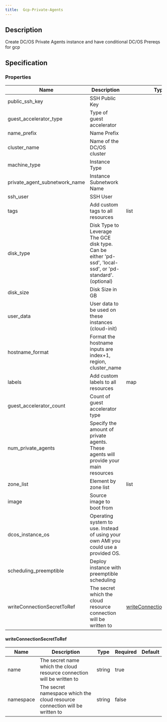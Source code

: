 ```yaml
---
title:  Gcp-Private-Agents
---
```


## Description

Create DC/OS Private Agents instance and have conditional DC/OS Prereqs for gcp

## Specification


### Properties

 Name | Description | Type | Required | Default 
 ------------ | ------------- | ------------- | ------------- | ------------- 
 public_ssh_key | SSH Public Key |  | true |  
 guest_accelerator_type | Type of guest accelerator |  | false |  
 name_prefix | Name Prefix |  | false |  
 cluster_name | Name of the DC/OS cluster |  | true |  
 machine_type | Instance Type |  | false |  
 private_agent_subnetwork_name | Instance Subnetwork Name |  | true |  
 ssh_user | SSH User |  | true |  
 tags | Add custom tags to all resources | list | false |  
 disk_type | Disk Type to Leverage The GCE disk type. Can be either 'pd-ssd', 'local-ssd', or 'pd-standard'. (optional) |  | false |  
 disk_size | Disk Size in GB |  | false |  
 user_data | User data to be used on these instances (cloud-init) |  | false |  
 hostname_format | Format the hostname inputs are index+1, region, cluster_name |  | false |  
 labels | Add custom labels to all resources | map | false |  
 guest_accelerator_count | Count of guest accelerator type |  | false |  
 num_private_agents | Specify the amount of private agents. These agents will provide your main resources |  | true |  
 zone_list | Element by zone list | list | true |  
 image | Source image to boot from |  | false |  
 dcos_instance_os | Operating system to use. Instead of using your own AMI you could use a provided OS. |  | false |  
 scheduling_preemptible | Deploy instance with preemptible scheduling |  | false |  
 writeConnectionSecretToRef | The secret which the cloud resource connection will be written to | [writeConnectionSecretToRef](#writeConnectionSecretToRef) | false |  


#### writeConnectionSecretToRef

 Name | Description | Type | Required | Default 
 ------------ | ------------- | ------------- | ------------- | ------------- 
 name | The secret name which the cloud resource connection will be written to | string | true |  
 namespace | The secret namespace which the cloud resource connection will be written to | string | false |  
